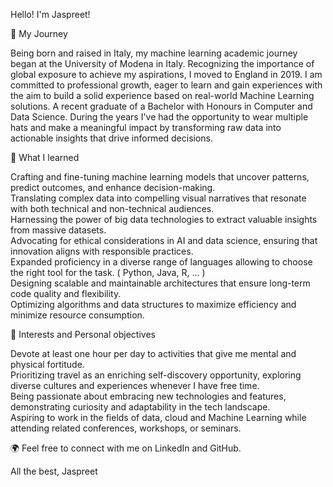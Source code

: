 Hello! I'm Jaspreet!

💼  My Journey

Being born and raised in Italy, my machine learning academic journey began at the University of Modena in Italy. Recognizing the importance of global exposure to achieve my aspirations, I moved to England in 2019. I am committed to professional growth, eager to learn and gain experiences with the aim to build a solid experience based on real-world Machine Learning solutions. A recent graduate of a Bachelor with Honours in Computer and Data Science. During the years I've had the opportunity to wear multiple hats and make a meaningful impact by transforming raw data into actionable insights that drive informed decisions.

🚀 What I learned

Crafting and fine-tuning machine learning models that uncover patterns, predict outcomes, and enhance decision-making.  
Translating complex data into compelling visual narratives that resonate with both technical and non-technical audiences.  
Harnessing the power of big data technologies to extract valuable insights from massive datasets.  
Advocating for ethical considerations in AI and data science, ensuring that innovation aligns with responsible practices.  
Expanded proficiency in a diverse range of languages allowing to choose the right tool for the task. ( Python, Java, R, ... )  
Designing scalable and maintainable architectures that ensure long-term code quality and flexibility.    
Optimizing algorithms and data structures to maximize efficiency and minimize resource consumption.  

📝 Interests and Personal objectives

Devote at least one hour per day to activities that give me mental and physical fortitude.  
Prioritizing travel as an enriching self-discovery opportunity, exploring diverse cultures and experiences whenever I have free time.  
Being passionate about embracing new technologies and features, demonstrating curiosity and adaptability in the tech landscape.  
Aspiring to work in the fields of data, cloud and Machine Learning while attending related conferences, workshops, or seminars.  

🌍 Feel free to connect with me on LinkedIn and GitHub.  

All the best,
Jaspreet

<!---
JaspreetS98/JaspreetS98 is a ✨ special ✨ repository because its `README.md` (this file) appears on your GitHub profile.
You can click the Preview link to take a look at your changes.
--->
